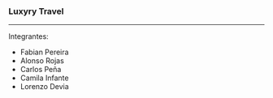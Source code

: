 ### Luxyry Travel 

---

Integrantes: 
- Fabian Pereira
- Alonso Rojas
- Carlos Peña
- Camila Infante
- Lorenzo Devia
